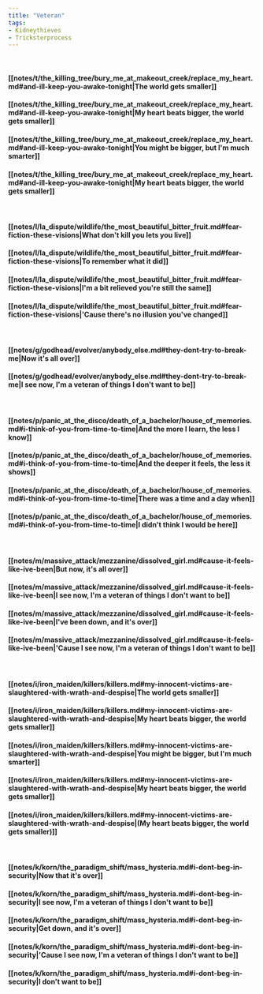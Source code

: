 ```yaml
---
title: "Veteran"
tags:
- Kidneythieves
- Tricksterprocess
---
```

&nbsp;
#### [[notes/t/the_killing_tree/bury_me_at_makeout_creek/replace_my_heart.md#and-ill-keep-you-awake-tonight|The world gets smaller]]
#### [[notes/t/the_killing_tree/bury_me_at_makeout_creek/replace_my_heart.md#and-ill-keep-you-awake-tonight|My heart beats bigger, the world gets smaller]]
#### [[notes/t/the_killing_tree/bury_me_at_makeout_creek/replace_my_heart.md#and-ill-keep-you-awake-tonight|You might be bigger, but I'm much smarter]]
#### [[notes/t/the_killing_tree/bury_me_at_makeout_creek/replace_my_heart.md#and-ill-keep-you-awake-tonight|My heart beats bigger, the world gets smaller]]
&nbsp;
#### [[notes/l/la_dispute/wildlife/the_most_beautiful_bitter_fruit.md#fear-fiction-these-visions|What don't kill you lets you live]]
#### [[notes/l/la_dispute/wildlife/the_most_beautiful_bitter_fruit.md#fear-fiction-these-visions|To remember what it did]]
#### [[notes/l/la_dispute/wildlife/the_most_beautiful_bitter_fruit.md#fear-fiction-these-visions|I'm a bit relieved you're still the same]]
#### [[notes/l/la_dispute/wildlife/the_most_beautiful_bitter_fruit.md#fear-fiction-these-visions|'Cause there's no illusion you've changed]]
&nbsp;
#### [[notes/g/godhead/evolver/anybody_else.md#they-dont-try-to-break-me|Now it's all over]]
#### [[notes/g/godhead/evolver/anybody_else.md#they-dont-try-to-break-me|I see now, I'm a veteran of things I don't want to be]]
&nbsp;
#### [[notes/p/panic_at_the_disco/death_of_a_bachelor/house_of_memories.md#i-think-of-you-from-time-to-time|And the more I learn, the less I know]]
#### [[notes/p/panic_at_the_disco/death_of_a_bachelor/house_of_memories.md#i-think-of-you-from-time-to-time|And the deeper it feels, the less it shows]]
#### [[notes/p/panic_at_the_disco/death_of_a_bachelor/house_of_memories.md#i-think-of-you-from-time-to-time|There was a time and a day when]]
#### [[notes/p/panic_at_the_disco/death_of_a_bachelor/house_of_memories.md#i-think-of-you-from-time-to-time|I didn't think I would be here]]
&nbsp;
#### [[notes/m/massive_attack/mezzanine/dissolved_girl.md#cause-it-feels-like-ive-been|But now, it's all over]]
#### [[notes/m/massive_attack/mezzanine/dissolved_girl.md#cause-it-feels-like-ive-been|I see now, I'm a veteran of things I don't want to be]]
#### [[notes/m/massive_attack/mezzanine/dissolved_girl.md#cause-it-feels-like-ive-been|I've been down, and it's over]]
#### [[notes/m/massive_attack/mezzanine/dissolved_girl.md#cause-it-feels-like-ive-been|'Cause I see now, I'm a veteran of things I don't want to be]]
&nbsp;
#### [[notes/i/iron_maiden/killers/killers.md#my-innocent-victims-are-slaughtered-with-wrath-and-despise|The world gets smaller]]
#### [[notes/i/iron_maiden/killers/killers.md#my-innocent-victims-are-slaughtered-with-wrath-and-despise|My heart beats bigger, the world gets smaller]]
#### [[notes/i/iron_maiden/killers/killers.md#my-innocent-victims-are-slaughtered-with-wrath-and-despise|You might be bigger, but I'm much smarter]]
#### [[notes/i/iron_maiden/killers/killers.md#my-innocent-victims-are-slaughtered-with-wrath-and-despise|My heart beats bigger, the world gets smaller]]
#### [[notes/i/iron_maiden/killers/killers.md#my-innocent-victims-are-slaughtered-with-wrath-and-despise|(My heart beats bigger, the world gets smaller)]]
&nbsp;
#### [[notes/k/korn/the_paradigm_shift/mass_hysteria.md#i-dont-beg-in-security|Now that it's over]]
#### [[notes/k/korn/the_paradigm_shift/mass_hysteria.md#i-dont-beg-in-security|I see now, I'm a veteran of things I don't want to be]]
#### [[notes/k/korn/the_paradigm_shift/mass_hysteria.md#i-dont-beg-in-security|Get down, and it's over]]
#### [[notes/k/korn/the_paradigm_shift/mass_hysteria.md#i-dont-beg-in-security|'Cause I see now, I'm a veteran of things I don't want to be]]
#### [[notes/k/korn/the_paradigm_shift/mass_hysteria.md#i-dont-beg-in-security|I don't want to be]]
